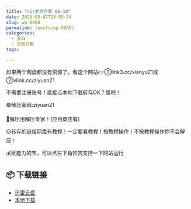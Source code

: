 ```yaml
---
title: "cis老师合集 06-10"
date: 2025-05-07T18:55:54
slug: wp-9080
permalink: /posts/wp-9080/
categories:
  - 盖📺
  - 恰饭合集
tags:

---
```


如果两个网盘都没有资源了，看这个网站👉①link3.cc/xianyu21或②vlink.cc/ziyuan21

不需要注册账号！直接点本地下载转存OK？懂吧！

🟢解压密码:ziyuan21

🔵解压用解压专家！(应用商店有)

🟡转存的链接网盘有教程！一定要看教程！按教程操作！不按教程操作你不会解压！

💰🈶能力的宝，可以点左下角赞赏支持一下网站运行

## 📦 下载链接
- [迅雷云盘](https://blziyuan21.com/pay-download/9080?key=f9326f8b26&down_id=0)
- [本地下载](https://blziyuan21.com/pay-download/9080?key=f9326f8b26&down_id=1)

